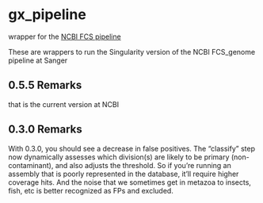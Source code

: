 # gx_pipeline
wrapper for the [NCBI FCS pipeline](https://github.com/ncbi/fcs/wiki/)

These are wrappers to run the Singularity version of the NCBI FCS_genome pipeline at Sanger

## 0.5.5 Remarks
that is the current version at NCBI

## 0.3.0 Remarks

With 0.3.0, you should see a decrease in false positives. The “classify” step now dynamically assesses which division(s) are likely to be primary (non-contaminant), and also adjusts the threshold. So if you’re running an assembly that is poorly represented in the database, it’ll require higher coverage hits. And the noise that we sometimes get in metazoa to insects, fish, etc is better recognized as FPs and excluded.
